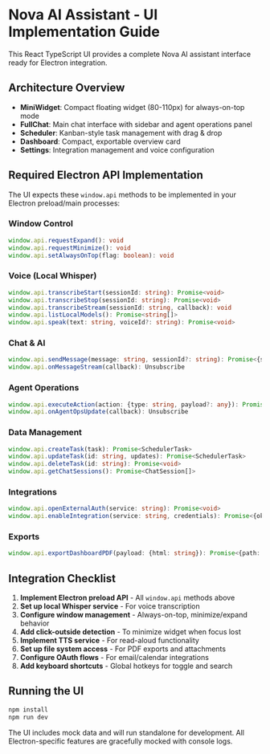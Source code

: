 # Nova AI Assistant - UI Implementation Guide

This React TypeScript UI provides a complete Nova AI assistant interface ready for Electron integration.

## Architecture Overview

- **MiniWidget**: Compact floating widget (80-110px) for always-on-top mode
- **FullChat**: Main chat interface with sidebar and agent operations panel  
- **Scheduler**: Kanban-style task management with drag & drop
- **Dashboard**: Compact, exportable overview card
- **Settings**: Integration management and voice configuration

## Required Electron API Implementation

The UI expects these `window.api` methods to be implemented in your Electron preload/main processes:

### Window Control
```typescript
window.api.requestExpand(): void
window.api.requestMinimize(): void  
window.api.setAlwaysOnTop(flag: boolean): void
```

### Voice (Local Whisper)
```typescript
window.api.transcribeStart(sessionId: string): Promise<void>
window.api.transcribeStop(sessionId: string): Promise<void>
window.api.transcribeStream(sessionId: string, callback): void
window.api.listLocalModels(): Promise<string[]>
window.api.speak(text: string, voiceId?: string): Promise<void>
```

### Chat & AI
```typescript
window.api.sendMessage(message: string, sessionId?: string): Promise<{sessionId: string}>
window.api.onMessageStream(callback): Unsubscribe
```

### Agent Operations
```typescript
window.api.executeAction(action: {type: string, payload?: any}): Promise<{ok: boolean}>
window.api.onAgentOpsUpdate(callback): Unsubscribe
```

### Data Management
```typescript
window.api.createTask(task): Promise<SchedulerTask>
window.api.updateTask(id: string, updates): Promise<SchedulerTask>  
window.api.deleteTask(id: string): Promise<void>
window.api.getChatSessions(): Promise<ChatSession[]>
```

### Integrations
```typescript
window.api.openExternalAuth(service: string): Promise<void>
window.api.enableIntegration(service: string, credentials): Promise<{ok: boolean}>
```

### Exports  
```typescript
window.api.exportDashboardPDF(payload: {html: string}): Promise<{path: string}>
```

## Integration Checklist

1. **Implement Electron preload API** - All `window.api` methods above
2. **Set up local Whisper service** - For voice transcription
3. **Configure window management** - Always-on-top, minimize/expand behavior  
4. **Add click-outside detection** - To minimize widget when focus lost
5. **Implement TTS service** - For read-aloud functionality
6. **Set up file system access** - For PDF exports and attachments
7. **Configure OAuth flows** - For email/calendar integrations
8. **Add keyboard shortcuts** - Global hotkeys for toggle and search

## Running the UI

```bash
npm install
npm run dev
```

The UI includes mock data and will run standalone for development. All Electron-specific features are gracefully mocked with console logs.